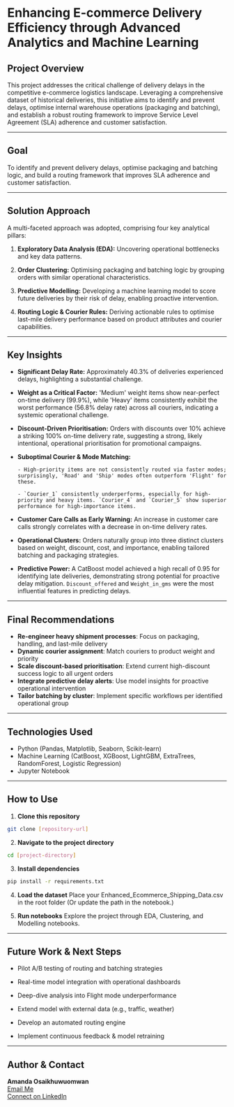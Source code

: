 # Enhancing E-commerce Delivery Efficiency through Advanced Analytics and Machine Learning

## Project Overview  
This project addresses the critical challenge of delivery delays in the competitive e-commerce logistics landscape. Leveraging a comprehensive dataset of historical deliveries, this initiative aims to identify and prevent delays, optimise internal warehouse operations (packaging and batching), and establish a robust routing framework to improve Service Level Agreement (SLA) adherence and customer satisfaction.

---

## Goal  
To identify and prevent delivery delays, optimise packaging and batching logic, and build a routing framework that improves SLA adherence and customer satisfaction.

---

## Solution Approach
A multi-faceted approach was adopted, comprising four key analytical pillars:

1. **Exploratory Data Analysis (EDA):** Uncovering operational bottlenecks and key data patterns.

2. **Order Clustering:** Optimising packaging and batching logic by grouping orders with similar operational characteristics.

3. **Predictive Modelling:** Developing a machine learning model to score future deliveries by their risk of delay, enabling proactive intervention.

4. **Routing Logic & Courier Rules:** Deriving actionable rules to optimise last-mile delivery performance based on product attributes and courier capabilities.

---

## Key Insights

- **Significant Delay Rate:** Approximately 40.3% of deliveries experienced delays, highlighting a substantial challenge.

- **Weight as a Critical Factor:** 'Medium' weight items show near-perfect on-time delivery (99.9%), while 'Heavy' items consistently exhibit the worst performance (56.8% delay rate) across all couriers, indicating a systemic operational challenge.

- **Discount-Driven Prioritisation:** Orders with discounts over 10% achieve a striking 100% on-time delivery rate, suggesting a strong, likely intentional, operational prioritisation for promotional campaigns.

- **Suboptimal Courier & Mode Matching:**

      - High-priority items are not consistently routed via faster modes; surprisingly, 'Road' and 'Ship' modes often outperform 'Flight' for these.
      
      - `Courier_1` consistently underperforms, especially for high-priority and heavy items. `Courier_4` and `Courier_5` show superior performance for high-importance items.

- **Customer Care Calls as Early Warning:** An increase in customer care calls strongly correlates with a decrease in on-time delivery rates.

- **Operational Clusters:** Orders naturally group into three distinct clusters based on weight, discount, cost, and importance, enabling tailored batching and packaging strategies.

- **Predictive Power:** A CatBoost model achieved a high recall of 0.95 for identifying late deliveries, demonstrating strong potential for proactive delay mitigation. `Discount_offered` and `Weight_in_gms` were the most influential features in predicting delays.

---

##  Final Recommendations

- **Re-engineer heavy shipment processes**: Focus on packaging, handling, and last-mile delivery  
- **Dynamic courier assignment**: Match couriers to product weight and priority  
- **Scale discount-based prioritisation**: Extend current high-discount success logic to all urgent orders  
- **Integrate predictive delay alerts**: Use model insights for proactive operational intervention  
- **Tailor batching by cluster**: Implement specific workflows per identified operational group  

---

## Technologies Used

- Python (Pandas, Matplotlib, Seaborn, Scikit-learn) 
- Machine Learning (CatBoost, XGBoost, LightGBM, ExtraTrees, RandomForest, Logistic Regression)
- Jupyter Notebook  

---

## How to Use

1. **Clone this repository**  
```bash
git clone [repository-url]
```
2. **Navigate to the project directory** 
``` bash
cd [project-directory]
```
3. **Install dependencies**
``` bash
pip install -r requirements.txt
```
4. **Load the dataset**
Place your Enhanced_Ecommerce_Shipping_Data.csv in the root folder
(Or update the path in the notebook.)

5. **Run notebooks**
Explore the project through EDA, Clustering, and Modelling notebooks.

---

## **Future Work & Next Steps**  
- Pilot A/B testing of routing and batching strategies

- Real-time model integration with operational dashboards

- Deep-dive analysis into Flight mode underperformance

- Extend model with external data (e.g., traffic, weather)

- Develop an automated routing engine

- Implement continuous feedback & model retraining

---

## **Author & Contact**  
**Amanda Osaikhuwuomwan**  
[Email Me](mailto:osaiamanda@gmail.com)  
[Connect on LinkedIn](https://www.linkedin.com/in/amandaosai/)  
